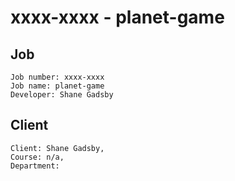 # xxxx-xxxx - planet-game


## Job
    Job number: xxxx-xxxx
    Job name: planet-game
    Developer: Shane Gadsby

## Client
    Client: Shane Gadsby,
    Course: n/a,
    Department: 
